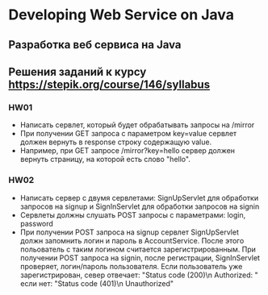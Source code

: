 # Developing Web Service on Java
## Разработка веб сервиса на Java
## Решения заданий к курсу https://stepik.org/course/146/syllabus

### HW01
- Написать сервлет, который будет обрабатывать запросы на /mirror
- При получении GET запроса с параметром key=value сервлет должен вернуть в response строку содержащую value.
- Например, при GET запросе /mirror?key=hello сервер должен вернуть страницу, на которой есть слово "hello".

### HW02
- Написать сервер с двумя сервлетами:
SignUpServlet для обработки запросов на signup и
SignInServlet для обработки запросов на signin
- Сервлеты должны слушать POST запросы с параметрами: login, password
- При получении POST запроса на signup сервлет SignUpServlet должн запомнить логин и пароль в AccountService.
После этого польователь с таким логином считается зарегистрированным.
При получении POST запроса на signin, после регистрации, SignInServlet проверяет,
логин/пароль пользователя. Если пользователь уже зарегистрирован, север отвечает:
"Status code (200)\n Authorized: <login>"
если нет: "Status code (401)\n Unauthorized"
